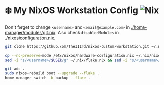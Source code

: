 # ❄️ My NixOS Workstation Config ![Nix](https://img.shields.io/badge/This_is-Nix-blue?logo=NixOS)

Don't forget to change `<username>` and `<email@example.com>` in [./home-manager/modules/git.nix](home-manager/modules/git.nix). Also check `disabledModules` in [./nixos/configuration.nix](./nixos/configuration.nix).

```bash
git clone https://github.com/TheIIIrd/nixos-custom-workstation.git ~/.nix && cd ~/.nix
```

```bash
cp --no-preserve=mode /etc/nixos/hardware-configuration.nix ~/.nix/nixos/
sed -i "s/<username>/$USER/g" ~/.nix/flake.nix && sed -i "s/<username>/$USER/g" ~/.nix/nixos/modules/user.nix && sed -i "s/<username>/$USER/g" ~/.nix/home-manager/home.nix
```

```bash
git add .
sudo nixos-rebuild boot --upgrade --flake .
home-manager switch -b backup --flake .
```
